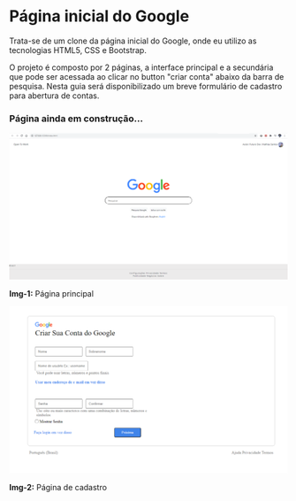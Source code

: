 # Página inicial do Google

<p>Trata-se de um clone da página inicial do Google, onde eu utilizo as tecnologias HTML5, CSS e Bootstrap.</p>

<p>O projeto é composto por 2 páginas, a interface principal e a secundária que pode ser acessada ao clicar no button "criar conta" abaixo da barra de pesquisa. Nesta guia será disponibilizado um breve formulário de cadastro para abertura de contas. </p>

<h3>Página ainda em construção...</h3>

<img src="imagens/google.png">

<p><b>Img-1:</b> Página principal</p>

<img src= "imagens/login.png">

<p><b>Img-2:</b> Página de cadastro</p>



